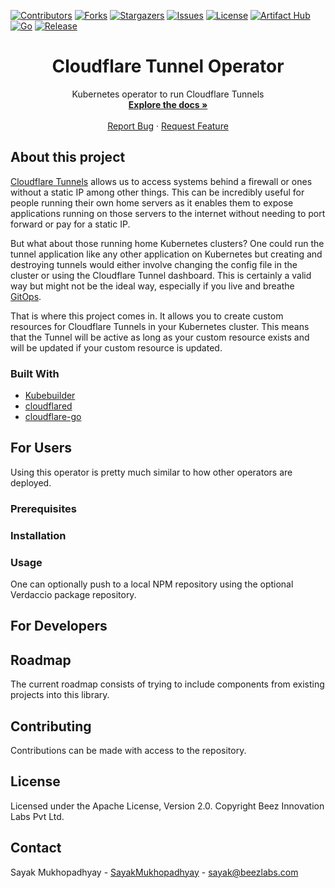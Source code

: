 [![Contributors][contributors-shield]][contributors-url]
[![Forks][forks-shield]][forks-url]
[![Stargazers][stars-shield]][stars-url]
[![Issues][issues-shield]][issues-url]
[![License][license-shield]][license-url]
[![Artifact Hub][artifact-hub-shield]][artifact-hub-url]
[![Go][go-shield]][go-url]
[![Release][release-shield]][release-url]
<br />

<h1 align="center">Cloudflare Tunnel Operator</h1>

<p align="center">
  Kubernetes operator to run Cloudflare Tunnels
  <br />
  <a href="https://github.com/beezlabs-org/cloudflare-tunnel-operator"><strong>Explore the docs »</strong></a>
  <br />
  <br />
  <a href="https://github.com/beezlabs-org/cloudflare-tunnel-operator/issues">Report Bug</a>
  ·
  <a href="https://github.com/beezlabs-org/cloudflare-tunnel-operator/issues">Request Feature</a>
</p>

## About this project

[Cloudflare Tunnels](https://www.cloudflare.com/en-gb/products/tunnel/) allows us to access systems behind a firewall 
or ones without a static IP among other things. This can be incredibly useful for people running their own home servers 
as it enables them to expose applications running on those servers to the internet without needing to port forward
or pay for a static IP. 

But what about those running home Kubernetes clusters? One could run the tunnel application like any other application
on Kubernetes but creating and destroying tunnels would either involve changing the config file in the cluster or
using the Cloudflare Tunnel dashboard. This is certainly a valid way but might not be the ideal way, especially if you
live and breathe [GitOps](https://www.weave.works/technologies/gitops/).

That is where this project comes in. It allows you to create custom resources for Cloudflare Tunnels in your Kubernetes
cluster. This means that the Tunnel will be active as long as your custom resource exists and will be updated if your
custom resource is updated.

### Built With

- [Kubebuilder](https://book.kubebuilder.io/)
- [cloudflared](https://github.com/cloudflare/cloudflared/)
- [cloudflare-go](https://github.com/cloudflare/cloudflare-go/)

## For Users

Using this operator is pretty much similar to how other operators are deployed.

### Prerequisites



### Installation



### Usage

One can optionally push to a local NPM repository using the optional Verdaccio package repository.

## For Developers



## Roadmap

The current roadmap consists of trying to include components from existing projects into this library.

## Contributing

Contributions can be made with access to the repository.

## License

Licensed under the Apache License, Version 2.0. Copyright Beez Innovation Labs Pvt Ltd.

## Contact

Sayak Mukhopadhyay - [SayakMukhopadhyay](https://github.com/SayakMukhopadhyay) - sayak@beezlabs.com


<!-- MARKDOWN LINKS & IMAGES -->
<!-- https://www.markdownguide.org/basic-syntax/#reference-style-links -->

[contributors-shield]: https://shields.beezlabs.app/github/contributors/beezlabs-org/cloudflare-tunnel-operator?style=for-the-badge
[contributors-url]: https://github.com/beezlabs-org/cloudflare-tunnel-operator
[forks-shield]: https://shields.beezlabs.app/github/forks/beezlabs-org/cloudflare-tunnel-operator?style=for-the-badge
[forks-url]: https://github.com/beezlabs-org/cloudflare-tunnel-operator/network/members
[stars-shield]: https://shields.beezlabs.app/github/stars/beezlabs-org/cloudflare-tunnel-operator?style=for-the-badge
[stars-url]: https://github.com/beezlabs-org/cloudflare-tunnel-operator/stargazers
[issues-shield]: https://shields.beezlabs.app/github/issues/beezlabs-org/cloudflare-tunnel-operator?style=for-the-badge
[issues-url]: https://github.com/beezlabs-org/cloudflare-tunnel-operator/issues
[license-shield]: https://shields.beezlabs.app/github/license/beezlabs-org/cloudflare-tunnel-operator?style=for-the-badge
[license-url]: https://github.com/beezlabs-org/cloudflare-tunnel-operator/blob/master/LICENSE
[artifact-hub-shield]: https://shields.beezlabs.app/static/v1?label=Artifact%20Hub&message=beezlabs&color=417598&logo=artifacthub&style=for-the-badge
[artifact-hub-url]: https://artifacthub.io/packages/helm/beezlabs/cloudflare-tunnel-operator
[go-shield]: https://shields.beezlabs.app/github/go-mod/go-version/beezlabs-org/cloudflare-tunnel-operator?style=for-the-badge
[go-url]: https://go.dev/
[release-shield]: https://shields.beezlabs.app/github/v/release/beezlabs-org/cloudflare-tunnel-operator?sort=semver&style=for-the-badge
[release-url]: https://github.com/beezlabs-org/cloudflare-tunnel-operator/releases/latest
